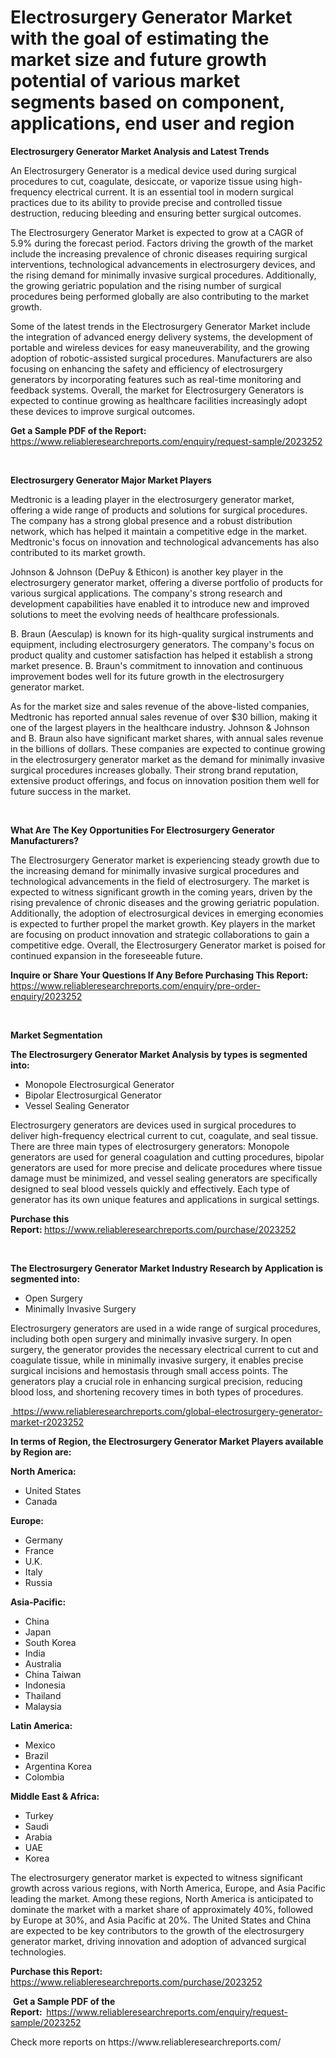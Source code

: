 <p><h1>Electrosurgery Generator Market with the goal of estimating the market size and future growth potential of various market segments based on component, applications, end user and region</h1></p><p><strong>Electrosurgery Generator Market Analysis and Latest Trends</strong></p>
<p><p>An Electrosurgery Generator is a medical device used during surgical procedures to cut, coagulate, desiccate, or vaporize tissue using high-frequency electrical current. It is an essential tool in modern surgical practices due to its ability to provide precise and controlled tissue destruction, reducing bleeding and ensuring better surgical outcomes.</p><p>The Electrosurgery Generator Market is expected to grow at a CAGR of 5.9% during the forecast period. Factors driving the growth of the market include the increasing prevalence of chronic diseases requiring surgical interventions, technological advancements in electrosurgery devices, and the rising demand for minimally invasive surgical procedures. Additionally, the growing geriatric population and the rising number of surgical procedures being performed globally are also contributing to the market growth.</p><p>Some of the latest trends in the Electrosurgery Generator Market include the integration of advanced energy delivery systems, the development of portable and wireless devices for easy maneuverability, and the growing adoption of robotic-assisted surgical procedures. Manufacturers are also focusing on enhancing the safety and efficiency of electrosurgery generators by incorporating features such as real-time monitoring and feedback systems. Overall, the market for Electrosurgery Generators is expected to continue growing as healthcare facilities increasingly adopt these devices to improve surgical outcomes.</p></p>
<p><strong>Get a Sample PDF of the Report:&nbsp;</strong> <a href="https://www.reliableresearchreports.com/enquiry/request-sample/2023252">https://www.reliableresearchreports.com/enquiry/request-sample/2023252</a></p>
<p>&nbsp;</p>
<p><strong>Electrosurgery Generator Major Market Players</strong></p>
<p><p>Medtronic is a leading player in the electrosurgery generator market, offering a wide range of products and solutions for surgical procedures. The company has a strong global presence and a robust distribution network, which has helped it maintain a competitive edge in the market. Medtronic's focus on innovation and technological advancements has also contributed to its market growth.</p><p>Johnson & Johnson (DePuy & Ethicon) is another key player in the electrosurgery generator market, offering a diverse portfolio of products for various surgical applications. The company's strong research and development capabilities have enabled it to introduce new and improved solutions to meet the evolving needs of healthcare professionals.</p><p>B. Braun (Aesculap) is known for its high-quality surgical instruments and equipment, including electrosurgery generators. The company's focus on product quality and customer satisfaction has helped it establish a strong market presence. B. Braun's commitment to innovation and continuous improvement bodes well for its future growth in the electrosurgery generator market.</p><p>As for the market size and sales revenue of the above-listed companies, Medtronic has reported annual sales revenue of over $30 billion, making it one of the largest players in the healthcare industry. Johnson & Johnson and B. Braun also have significant market shares, with annual sales revenue in the billions of dollars. These companies are expected to continue growing in the electrosurgery generator market as the demand for minimally invasive surgical procedures increases globally. Their strong brand reputation, extensive product offerings, and focus on innovation position them well for future success in the market.</p></p>
<p>&nbsp;</p>
<p><strong>What Are The Key Opportunities For Electrosurgery Generator Manufacturers?</strong></p>
<p><p>The Electrosurgery Generator market is experiencing steady growth due to the increasing demand for minimally invasive surgical procedures and technological advancements in the field of electrosurgery. The market is expected to witness significant growth in the coming years, driven by the rising prevalence of chronic diseases and the growing geriatric population. Additionally, the adoption of electrosurgical devices in emerging economies is expected to further propel the market growth. Key players in the market are focusing on product innovation and strategic collaborations to gain a competitive edge. Overall, the Electrosurgery Generator market is poised for continued expansion in the foreseeable future.</p></p>
<p><strong>Inquire or Share Your Questions If Any Before Purchasing This Report:</strong> <a href="https://www.reliableresearchreports.com/enquiry/pre-order-enquiry/2023252">https://www.reliableresearchreports.com/enquiry/pre-order-enquiry/2023252</a></p>
<p>&nbsp;</p>
<p><strong>Market Segmentation</strong></p>
<p><strong>The Electrosurgery Generator Market Analysis by types is segmented into:</strong></p>
<p><ul><li>Monopole Electrosurgical Generator</li><li>Bipolar Electrosurgical Generator</li><li>Vessel Sealing Generator</li></ul></p>
<p><p>Electrosurgery generators are devices used in surgical procedures to deliver high-frequency electrical current to cut, coagulate, and seal tissue. There are three main types of electrosurgery generators: Monopole generators are used for general coagulation and cutting procedures, bipolar generators are used for more precise and delicate procedures where tissue damage must be minimized, and vessel sealing generators are specifically designed to seal blood vessels quickly and effectively. Each type of generator has its own unique features and applications in surgical settings.</p></p>
<p><strong>Purchase this Report:&nbsp;</strong><a href="https://www.reliableresearchreports.com/purchase/2023252">https://www.reliableresearchreports.com/purchase/2023252</a></p>
<p>&nbsp;</p>
<p><strong>The Electrosurgery Generator Market Industry Research by Application is segmented into:</strong></p>
<p><ul><li>Open Surgery</li><li>Minimally Invasive Surgery</li></ul></p>
<p><p>Electrosurgery generators are used in a wide range of surgical procedures, including both open surgery and minimally invasive surgery. In open surgery, the generator provides the necessary electrical current to cut and coagulate tissue, while in minimally invasive surgery, it enables precise surgical incisions and hemostasis through small access points. The generators play a crucial role in enhancing surgical precision, reducing blood loss, and shortening recovery times in both types of procedures.</p></p>
<p><a href="https://www.reliableresearchreports.com/global-electrosurgery-generator-market-r2023252">&nbsp;https://www.reliableresearchreports.com/global-electrosurgery-generator-market-r2023252</a></p>
<p><strong>In terms of Region, the Electrosurgery Generator Market Players available by Region are:</strong></p>
<p>
    <p> <strong> North America: </strong>
        <ul>
            <li>United States</li>
            <li>Canada</li>
        </ul>
        </p> 
    <p> <strong> Europe: </strong>
        <ul>
            <li>Germany</li>
            <li>France</li>
            <li>U.K.</li>
            <li>Italy</li>
            <li>Russia</li>
        </ul>
        </p> 
    <p> <strong> Asia-Pacific: </strong>
        <ul>
            <li>China</li>
            <li>Japan</li>
            <li>South Korea</li>
            <li>India</li>
            <li>Australia</li>
            <li>China Taiwan</li>
            <li>Indonesia</li>
            <li>Thailand</li>
            <li>Malaysia</li>
        </ul>
        </p> 
    <p> <strong> Latin America: </strong>
        <ul>
            <li>Mexico</li>
            <li>Brazil</li>
            <li>Argentina Korea</li>
            <li>Colombia</li>
        </ul>
        </p> 
    <p> <strong> Middle East & Africa: </strong>
        <ul>
            <li>Turkey</li>
            <li>Saudi</li>
            <li>Arabia</li>
            <li>UAE</li>
            <li>Korea</li>
        </ul>
    </p>
    </p>
<p><p>The electrosurgery generator market is expected to witness significant growth across various regions, with North America, Europe, and Asia Pacific leading the market. Among these regions, North America is anticipated to dominate the market with a market share of approximately 40%, followed by Europe at 30%, and Asia Pacific at 20%. The United States and China are expected to be key contributors to the growth of the electrosurgery generator market, driving innovation and adoption of advanced surgical technologies.</p></p>
<p><strong>Purchase this Report: </strong><a href="https://www.reliableresearchreports.com/purchase/2023252">https://www.reliableresearchreports.com/purchase/2023252</a></p>
<p>&nbsp;<strong>Get a Sample PDF of the Report:&nbsp;&nbsp;</strong><a href="https://www.reliableresearchreports.com/enquiry/request-sample/2023252">https://www.reliableresearchreports.com/enquiry/request-sample/2023252</a></p>
<p><strong></strong></p>
<p>Check more reports on https://www.reliableresearchreports.com/</p>